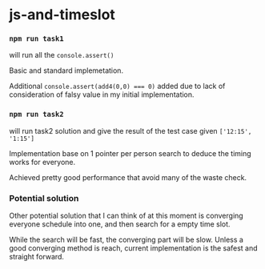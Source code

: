 # js-and-timeslot


### ```npm run task1```
will run all the ```console.assert()```

Basic and standard implemetation.

Additional ```console.assert(add4(0,0) === 0)``` added due to lack of consideration of falsy value in my initial implementation.

### ```npm run task2```
will run task2 solution and give the result of the test case given ```['12:15', '1:15']```

Implementation base on 1 pointer per person search to deduce the timing works for everyone.

Achieved pretty good performance that avoid many of the waste check.


### Potential solution
Other potential solution that I can think of at this moment is converging everyone schedule into one, and then search for a empty time slot.

While the search will be fast, the converging part will be slow.
Unless a good converging method is reach, current implementation is the safest and straight forward.